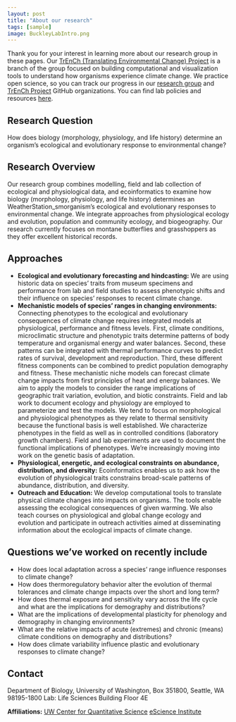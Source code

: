 ```yaml
---
layout: post
title: "About our research"
tags: [sample]
image: BuckleyLabIntro.png
---
```


Thank you for your interest in learning more about our research group in these pages. Our [TrEnCh (Translating Environmental Change) Project](https://www.trenchproject.com/) is a branch of the group focused on building computational and visualization tools to understand how organisms experience climate change. We practice open science, so you can track our progress in our [research group](https://github.com/HuckleyLab) and [TrEnCh Project](https://github.com/trenchproject) GitHub organizations.  You can find lab policies and resources [here](https://github.com/HuckleyLab/how_we_work).

## Research Question
How does biology (morphology, physiology, and life history) determine an organism’s ecological and evolutionary response to environmental change?

## Research Overview
Our research group combines modelling, field and lab collection of ecological and physiological data, and ecoinformatics to examine how biology (morphology, physiology, and life history) determines an WeatherStation_smorganism’s ecological and evolutionary responses to environmental change.  We integrate approaches from physiological ecology and evolution, population and community ecology, and biogeography.  Our research currently focuses on montane butterflies and grasshoppers as they offer excellent historical records.  

## Approaches
- **Ecological and evolutionary forecasting and hindcasting:** We are using historic data on species’ traits from museum specimens and performance from lab and field studies to assess phenotypic shifts and their influence on species’ responses to recent climate change.
- **Mechanistic models of species’ ranges in changing environments:** Connecting phenotypes to the ecological and evolutionary consequences of climate change requires integrated models at physiological, performance and fitness levels.  First, climate conditions, microclimatic structure and phenotypic traits determine patterns of body temperature and organismal energy and water balances.  Second, these patterns can be integrated with thermal performance curves to predict rates of survival, development and reproduction.  Third, these different fitness components can be combined to predict population demography and fitness.  These mechanistic niche models can forecast climate change impacts from first principles of heat and energy balances. We aim to apply the models to consider the range implications of geographic trait variation, evolution, and biotic constraints.  Field and lab work to document ecology and physiology are employed to parameterize and test the models. We tend to focus on morphological and physiological phenotypes as they relate to thermal sensitivity because the functional basis is well established. We characterize phenotypes in the field as well as in controlled conditions (laboratory growth chambers).  Field and lab experiments are used to document the functional implications of phenotypes.  We’re increasingly moving into work on the genetic basis of adaptation.
- **Physiological, energetic, and ecological constraints on abundance, distribution, and diversity:** Ecoinformatics enables us to ask how the evolution of physiological traits constrains broad-scale patterns of abundance, distribution, and diversity. 
- **Outreach and Education:** We develop computational tools to translate physical climate changes into impacts on organisms. The tools enable assessing the ecological consequences of given warming. We also teach courses on physiological and global change ecology and evolution and participate in outreach activities aimed at disseminating information about the ecological impacts of climate change.

## Questions we’ve worked on recently include
- How does local adaptation across a species’ range influence responses to climate change?
- How does thermoregulatory behavior alter the evolution of thermal tolerances and climate change impacts over the short and long term?
- How does thermal exposure and sensitivity vary across the life cycle and what are the implications for demography and distributions?
- What are the implications of developmental plasticity for phenology and demography in changing environments?
- What are the relative impacts of acute (extremes) and chronic (means) climate conditions on demography and distributions?
- How does climate variability influence plastic and evolutionary responses to climate change?

## Contact 
Department of Biology, University of Washington, Box 351800, Seattle, WA 98195-1800
Lab: Life Sciences Building Floor 4E

**Affiliations:** 
[UW Center for Quantitative Science](https://quantitative.uw.edu/)
[eScience Institute](https://escience.washington.edu/)



